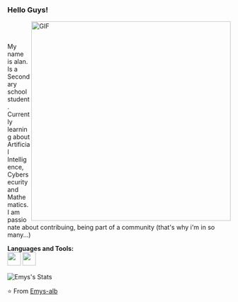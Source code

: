 ### Hello Guys!
<img align="right" width="450px" alt="GIF" src="https://miro.medium.com/max/480/0*tWkX7jycteZn1qbC.gif" />
<br>

<br> My name is alan. Is a Secondary school student.
<br> Currently learning about Artificial Intelligence, Cybersecurity and Mathematics.
<br> I am passionate about contribuing, being part of a community (that's why i'm in so many...)

**Languages and Tools:**  
<code><img height="30" src="https://docs.python.org/3/_static/py.svg"></code>
<code><img height="30" src="https://www.rust-lang.org/static/images/rust-logo-blk.svg"></code>

![Emys's Stats](https://github-readme-stats.vercel.app/api?username=oooalanyan&show_icons=true&theme=radical)

⭐️ From [Emys-alb](https://github.com/oooalanyan)
